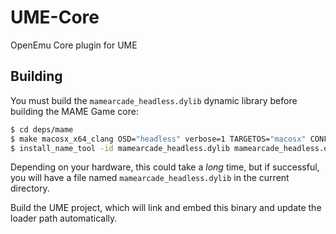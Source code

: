 UME-Core
========

OpenEmu Core plugin for UME

Building
--------

You must build the `mamearcade_headless.dylib` dynamic library before building the MAME Game core:

```sh
$ cd deps/mame
$ make macosx_x64_clang OSD="headless" verbose=1 TARGETOS="macosx" CONFIG="release" TARGET=mame SUBTARGET=arcade MACOSX_DEPLOYMENT_TARGET=12.4 -j8
$ install_name_tool -id mamearcade_headless.dylib mamearcade_headless.dylib     
```

Depending on your hardware, this could take a _long_ time, but if successful, you will have a file named `mamearcade_headless.dylib` in the current directory.

Build the UME project, which will link and embed this binary and update the loader path automatically.

